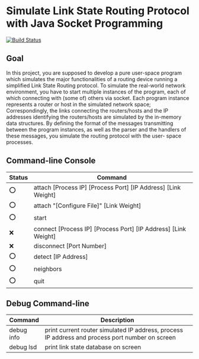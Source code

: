 # Simulate Link State Routing Protocol with Java Socket Programming
[![Build Status](https://travis-ci.org/NineKa/COMP535-Simulate-Link-State-Routing-Protocol.svg?branch=master)](https://travis-ci.org/NineKa/COMP535-Simulate-Link-State-Routing-Protocol)

## Goal
In this project, you are supposed to develop a pure user-space program which simulates the major functionalities of a routing device running a simplified Link State Routing protocol.
To simulate the real-world network environment, you have to start multiple instances of the program, each of which connecting with (some of) others via socket. Each program instance represents a router or host in the simulated network space; Correspondingly, the links connecting the routers/hosts and the IP addresses identifying the routers/hosts are simulated by the in-memory data structures.
By defining the format of the messages transmitting between the program instances, as well as the parser and the handlers of these messages, you simulate the routing protocol with the user- space processes.

## Command-line Console
| Status      | Command                                                        |
|-------------|----------------------------------------------------------------|
| :o:         | attach [Process IP] [Process Port] [IP Address] [Link Weight]  |
| :o:         | attach "[Configure File]" [Link Weight]                        |
| :o:         | start                                                          |
| :x:         | connect [Process IP] [Process Port] [IP Address] [Link Weight] |
| :x:         | disconnect [Port Number]                                       |
| :o:         | detect [IP Address]                                            |
| :o:         | neighbors                                                      |
| :o:         | quit                                                           |

## Debug Command-line 
| Command     | Description                                                                                     |
|-------------|-------------------------------------------------------------------------------------------------|
| debug info  | print current router simulated IP address, process IP address and process port number on screen |
| debug lsd   | print link state database on screen                                                             |